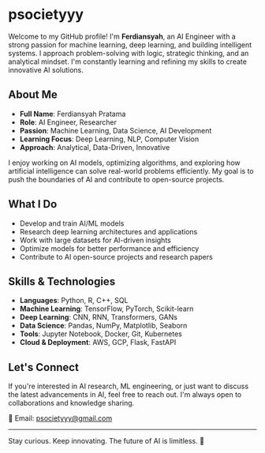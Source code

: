 # psocietyyy

Welcome to my GitHub profile! I'm **Ferdiansyah**, an AI Engineer with a strong passion for machine learning, deep learning, and building intelligent systems. I approach problem-solving with logic, strategic thinking, and an analytical mindset. I'm constantly learning and refining my skills to create innovative AI solutions.

## About Me

- **Full Name**: Ferdiansyah Pratama  
- **Role**: AI Engineer, Researcher  
- **Passion**: Machine Learning, Data Science, AI Development  
- **Learning Focus**: Deep Learning, NLP, Computer Vision  
- **Approach**: Analytical, Data-Driven, Innovative  

I enjoy working on AI models, optimizing algorithms, and exploring how artificial intelligence can solve real-world problems efficiently. My goal is to push the boundaries of AI and contribute to open-source projects.

## What I Do

- Develop and train AI/ML models  
- Research deep learning architectures and applications  
- Work with large datasets for AI-driven insights  
- Optimize models for better performance and efficiency  
- Contribute to AI open-source projects and research papers  

## Skills & Technologies

- **Languages**: Python, R, C++, SQL  
- **Machine Learning**: TensorFlow, PyTorch, Scikit-learn  
- **Deep Learning**: CNN, RNN, Transformers, GANs  
- **Data Science**: Pandas, NumPy, Matplotlib, Seaborn  
- **Tools**: Jupyter Notebook, Docker, Git, Kubernetes  
- **Cloud & Deployment**: AWS, GCP, Flask, FastAPI  

## Let's Connect

If you're interested in AI research, ML engineering, or just want to discuss the latest advancements in AI, feel free to reach out. I'm always open to collaborations and knowledge sharing.  

📧 Email: [psocietyyy@gmail.com](#)  

---

Stay curious. Keep innovating. The future of AI is limitless. 🚀  
